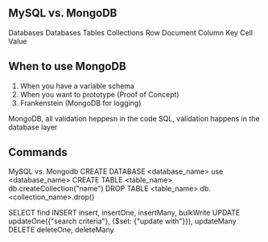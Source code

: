 MySQL       vs.     MongoDB
--------------------------------
Databases           Databases
Tables              Collections
Row                 Document
Column              Key
Cell                Value

## When to use MongoDB

1. When you have a variable schema
2. When you want to prototype (Proof of Concept)
3. Frankenstein (MongoDB for logging)

MongoDB, all validation heppesn in the code
SQL, validation happens in the database layer


## Commands

MySQL                   vs.             Mongodb
CREATE DATABASE <database_name>         use <database_name>
CREATE TABLE <table_name>               db.createCollection("name")
DROP TABLE <table_name>                 db.<collection_name>.drop()

SELECT                                  find
INSERT                                  insert, insertOne, insertMany, bulkWrite
UPDATE                                  updateOne({"search criteria"}, {$set: {"update with"}}),    updateMany
DELETE                                  deleteOne, deleteMany